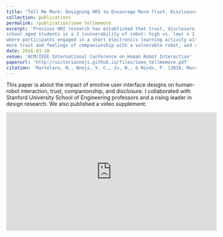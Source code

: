 ```yaml
---
title: "Tell Me More: Designing HRI to Encourage More Trust, Disclosure, and Companionship"
collection: publications
permalink: /publication/ieee_tellmemore
excerpt: 'Previous HRI research has established that trust, disclosure, and a sense of companionship lead to positive outcomes. In this study, we extend existing work by exploring behavioral approaches to increasing these three aspects of HRI. We engaged (N = 61) high
school aged students in a 2 (vulnerability of robot: high vs. low) x 2 (expressivity of robot: high vs. low) between-subjects study
where participants engaged in a short electronics learning activity with a robotic tutor. Our results show that students had
more trust and feelings of companionship with a vulnerable robot, and reported disclosing more with an expressive robot. These findings suggest that vulnerability and expressivity may improve peoples’ relationships with robots.'
date: 2016-03-10
venue: 'ACM/IEEE International Conference on Human Robot Interaction'
paperurl: 'http://victorianneji.github.io/files/ieee_tellmemore.pdf'
citation: 'Martelaro, N., Nneji, V. C., Ju, W., & Hinds, P. (2016, March). Tell me more: Designing hri to encourage more trust, disclosure, and companionship. In <i>The Eleventh ACM/IEEE International Conference on Human Robot Interaction </i> (pp. 181-188). IEEE Press.'
---
```

This paper is about the impact of emotive user interface designs on human-robot interaction, trust, companionship, and disclosure. I collaborated with Stanford University School of Engineering professors and a rising leader in design research. We also published a video supplement:

<iframe width="560" height="315" src="https://www.youtube-nocookie.com/embed/ximm-e9Td8s" frameborder="0" allow="accelerometer; autoplay; encrypted-media; gyroscope; picture-in-picture" allowfullscreen></iframe>
